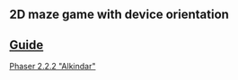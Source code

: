 ## 2D maze game with device orientation
[Guide](https://developer.mozilla.org/ru/docs/Games/Tutorials/HTML5_Gamedev_Phaser_Device_Orientation)
---
[Phaser 2.2.2 "Alkindar"](https://phaser.io/download/release/2.2.2)
